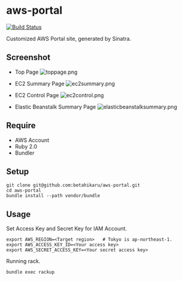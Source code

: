 aws-portal
=========

[![Build Status](https://travis-ci.org/betahikaru/aws-portal.svg?branch=master)](https://travis-ci.org/betahikaru/aws-portal)

Customized AWS Portal site, generated by Sinatra.

## Screenshot

* Top Page
![toppage.png](https://raw.githubusercontent.com/wiki/betahikaru/aws-portal/images/toppage.png)

* EC2 Summary Page
![ec2summary.png](https://raw.githubusercontent.com/wiki/betahikaru/aws-portal/images/ec2summary.png)

* EC2 Control Page
![ec2control.png](https://raw.githubusercontent.com/wiki/betahikaru/aws-portal/images/ec2control.png)

* Elastic Beanstalk Summary Page
![elasticbeanstalksummary.png](https://raw.githubusercontent.com/wiki/betahikaru/aws-portal/images/elasticbeanstalksummary.png)

## Require
* AWS Account
* Ruby 2.0
* Bundler

## Setup

```
git clone git@github.com:betahikaru/aws-portal.git
cd aws-portal
bundle install --path vendor/bundle
```

## Usage

Set Access Key and Secret Key for IAM Account.

```
export AWS_REGION=<Target region>   # Tokyo is ap-northeast-1.
export AWS_ACCESS_KEY_ID=<Your access key>
export AWS_SECRET_ACCESS_KEY=<Your secret access key>
```

Running rack.

```
bundle exec rackup
```
